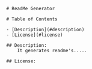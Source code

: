 
    # ReadMe Generator

    # Table of Contents
    
    - [Description](#description)
    - [License](#license)

    ## Description:
        It generates readme's.....

    ## License:
        
    